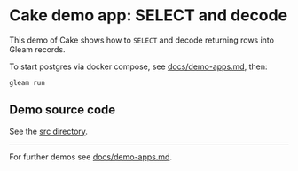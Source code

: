 # Cake demo app: SELECT and decode

This demo of Cake shows how to `SELECT` and decode returning rows into
Gleam records.

To start postgres via docker compose, see
[docs/demo-apps.md](../../demo-apps.md#Installing-prerequisites), then:

```shell
gleam run
```

## Demo source code

See the [src directory](https://github.com/inoas/gleam-cake/blob/main/docs/demo-apps/01_demo_select_and_decode/src/).

---

For further demos see [docs/demo-apps.md](../../demo-apps.md#available-demos).
